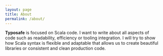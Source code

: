 ```yaml
---
layout: page
title: About
permalink: /about/
---
```


**Typosafe** is focused on Scala code. I want to write about all aspects of code such as readability, efficiency or tooling integration. I will try to show how Scala syntax is flexible and adaptable that allows us to create beautiful libraries or consistent and clean production code.
